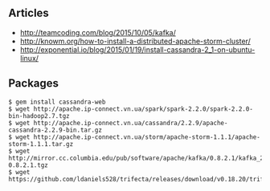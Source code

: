 ## Articles
- http://teamcoding.com/blog/2015/10/05/kafka/
- http://knowm.org/how-to-install-a-distributed-apache-storm-cluster/
- http://exponential.io/blog/2015/01/19/install-cassandra-2_1-on-ubuntu-linux/

## Packages
```
$ gem install cassandra-web
$ wget http://apache.ip-connect.vn.ua/spark/spark-2.2.0/spark-2.2.0-bin-hadoop2.7.tgz
$ wget http://apache.ip-connect.vn.ua/cassandra/2.2.9/apache-cassandra-2.2.9-bin.tar.gz
$ wget http://apache.ip-connect.vn.ua/storm/apache-storm-1.1.1/apache-storm-1.1.1.tar.gz
$ wget http://mirror.cc.columbia.edu/pub/software/apache/kafka/0.8.2.1/kafka_2.11-0.8.2.1.tgz
$ wget https://github.com/ldaniels528/trifecta/releases/download/v0.18.20/trifecta_0.18.20.bin.jar
```
